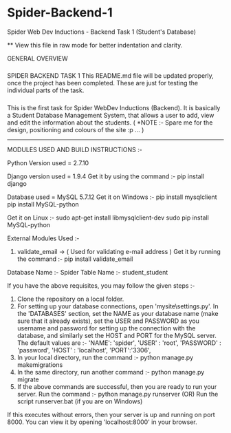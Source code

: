 # Spider-Backend-1
Spider Web Dev Inductions - Backend Task 1 (Student's Database)

** View this file in raw mode for better indentation and clarity. 

GENERAL OVERVIEW

#####
 SPIDER BACKEND TASK 1 
 This README.md file will be updated properly, once the project has been completed. 
 These are just for testing the individual parts of the task. 
#####

 This is the first task for Spider WebDev Inductions (Backend). It is basically a Student Database Management System, that allows a user to add, view and edit the information about the students. 
 ( *NOTE :- Spare me for the design, positioning and colours of the site :p ... )

 ------------------------------------------------------------------------------------------------------

 MODULES USED AND BUILD INSTRUCTIONS :-

Python Version used = 2.7.10

Django version used = 1.9.4
Get it by using the command :-
pip install django

Database used = MySQL 5.7.12
Get it on Windows :-
pip install mysqlclient
pip install MySQL-python

Get it on Linux :-
sudo apt-get install libmysqlclient-dev
sudo pip install MySQL-python

External Modules Used :-
1) validate_email   ->  ( Used for validating e-mail address )
Get it by running the command :-
pip install validate_email

Database Name :- Spider
Table Name :- student_student


If you have the above requisites, you may follow the given steps :- 
1) Clone the repository on a local folder.
2) For setting up your database connections, open 'mysite\settings.py'. In the 'DATABASES' section, 
   set the NAME as your database name (make sure that it already exists), set the USER and PASSWORD as you username and
   password for setting up the connection with the database, and similarly set the HOST and PORT for the MySQL server. 
     The default values are :-
	'NAME': 'spider',
        'USER' : 'root',
        'PASSWORD' : 'password',
        'HOST' : 'localhost',
        'PORT':'3306',
3) In your local directory, run the command :-
		python manage.py makemigrations
4) In the same directory, run another command :-
		python manage.py migrate
5) If the above commands are successful, then you are ready to run your server.
   Run the command :-
		python manage.py runserver
   (OR) 
   Run the script runserver.bat (if you are on Windows)
   
If this executes without errors, then your server is up and running on port 8000. You can view it by opening 'localhost:8000' in your browser. 
